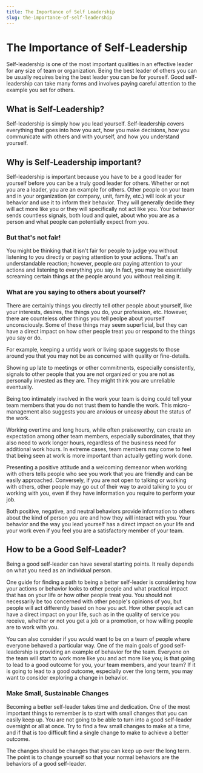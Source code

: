 ```yaml
---
title: The Importance of Self Leadership
slug: the-importance-of-self-leadership
---
```

# The Importance of Self-Leadership
Self-leadership is one of the most important qualities in an effective leader for any size of team or organization. Being the best leader of others you can be usually requires being the best leader you can be for yourself. Good self-leadership can take many forms and involves paying careful attention to the example you set for others.

## What is Self-Leadership?
Self-leadership is simply how you lead yourself. Self-leadership covers everything that goes into how you act, how you make decisions, how you communicate with others and with yourself, and how you understand yourself.

## Why is Self-Leadership important?
Self-leadership is important because you have to be a good leader for yourself before you can be a truly good leader for others. Whether or not you are a leader, you are an example for others. Other people on your team and in your organization (or company, unit, family, etc.) will look at your behavior and use it to inform their behavior. They will generally decide they will act more like you or they will specifically not act like you. Your behavior sends countless signals, both loud and quiet, about who you are as a person and what people can potentially expect from you.

### But that's not fair!
You might be thinking that it isn't fair for people to judge you without listening to you directly or paying attention to your actions. That's an understandable reaction; however, people *are* paying attention to your actions and listening to everything you say. In fact, you may be essentially screaming certain things at the people around you without realizing it.

### What are you saying to others about yourself?
There are certainly things you directly tell other people about yourself, like your interests, desires, the things you do, your profession, etc. However, there are counteless other things you tell peolpe about yourself unconsciously. Some of these things may seem superficial, but they can have a direct impact on how other people treat you or respond to the things you say or do.

For example, keeping a untidy work or living space suggests to those around you that you may not be as concerned with quality or fine-details.

Showing up late to meetings or other commitments, especially consistently, signals to other people that you are not organized or you are not as personally invested as they are. They might think you are unreliable eventually.

Being too intimately involved in the work your team is doing could tell your team members that you do not trust them to handle the work. This micro-management also suggests you are anxious or uneasy about the status of the work.

Working overtime and long hours, while often praiseworthy, can create an expectation among other team members, especially subordinates, that they also need to work longer hours, regardless of the business need for additional work hours. In extreme cases, team members may come to feel that being seen at work is more important than actually getting work done.

Presenting a positive attitude and a welcoming demeanor when working with others tells people who see you work that you are friendly and can be easily approached. Conversely, if you are not open to talking or working with others, other people may go out of their way to avoid talking to you or working with you, even if they have information you require to perform your job.

Both positive, negative, and neutral behaviors provide information to others about the kind of person you are and how they will interact with you. Your behavior and the way you lead yourself has a direct impact on your life and your work even if you feel you are a satisfactory member of your team.

## How to be a Good Self-Leader?
Being a good self-leader can have several starting points. It really depends on what you need as an individual person. 

One guide for finding a path to being a better self-leader is considering how your actions or behavior looks to other people and what practical impact that has on your life or how other people treat you. You should not necessarily be too concerned with other people's opinions of you, but people will act differently based on how you act. How other people act can have a direct impact on your life, such as in the quality of service you receive, whether or not you get a job or a promotion, or how willing people are to work with you.

You can also consider if you would want to be on a team of people where everyone behaved a particular way. One of the main goals of good self-leadership is providing an example of behavior for the team. Everyone on the team will start to work more like you and act more like you; is that going to lead to a good outcome for you, your team members, and your team? If it is going to lead to a good outcome, especially over the long term, you may want to consider exploring a change in behavior.

### Make Small, Sustainable Changes
Becoming a better self-leader takes time and dedication. One of the most important things to remember is to start with small changes that you can easily keep up. You are not going to be able to turn into a good self-leader overnight or all at once. Try to find a few small changes to make at a time, and if that is too difficult find a single change to make to achieve a better outcome.

The changes should be changes that you can keep up over the long term. The point is to change yourself so that your normal behaviors are the behaviors of a good self-leader.